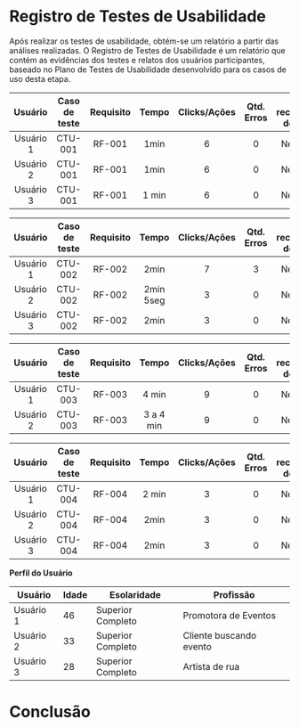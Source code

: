 # Registro de Testes de Usabilidade

Após realizar os testes de usabilidade, obtém-se um relatório a partir das análises realizadas. O Registro de Testes de Usabilidade é um relatório que contém as evidências dos testes e relatos dos usuários participantes, baseado no Plano de Testes de Usabilidade desenvolvido para os casos de uso desta etapa.

| **Usuário** | **Caso de teste** | **Requisito** | **Tempo** | **Clicks/Ações** | **Qtd. Erros** | **Se recuperou do erro** | **Dificuldade** | **Satisfação** |
| :---: | :---: | :---: | :---: | :---: | :---: | :---: | :---: | :---: |
| Usuário 1 | CTU-001	| RF-001 	| 1min | 6 | 0 | Nenhum | Fácil | 5 |
| Usuário 2 | CTU-001 | RF-001	| 1min | 6| 0 | Nenhum | Fácil | 5 |
| Usuário 3	| CTU-001 | RF-001 	| 1 min | 6  | 0 | Nenhum | Fácil | 5 |

| **Usuário** | **Caso de teste** | **Requisito** | **Tempo** | **Clicks/Ações** | **Qtd. Erros** | **Se recuperou do erro** | **Dificuldade** | **Satisfação** |
| :---: | :---: | :---: | :---: | :---: | :---: | :---: | :---: | :---: |
| Usuário 1	| CTU-002	| RF-002 	| 2min | 7  | 3| Nenhum | 5 |
| Usuário 2 | CTU-002	| RF-002 	| 2min 5seg | 3  | 0 | Nenhum | Nenhum | 5 |
| Usuário 3	| CTU-002	| RF-002 	| 2min  | 3 | 0 | Nenhum | Fácil | 5 |

| **Usuário** | **Caso de teste** | **Requisito** | **Tempo** | **Clicks/Ações** | **Qtd. Erros** | **Se recuperou do erro** | **Dificuldade** | **Satisfação** |
| :---: | :---: | :---: | :---: | :---: | :---: | :---: | :---: | :---: |
| Usuário 1	| CTU-003	| RF-003	| 4 min | 9 | 0 | Nenhum | Fácil | 5 |
| Usuário 2 | CTU-003	| RF-003 	| 3 a 4 min | 9  | 0 | Nenhum | 4 |


| **Usuário** | **Caso de teste** | **Requisito** | **Tempo** | **Clicks/Ações** | **Qtd. Erros** | **Se recuperou do erro** | **Dificuldade** | **Satisfação** |
| :---: | :---: | :---: | :---: | :---: | :---: | :---: | :---: | :---: |
| Usuário 1	| CTU-004	| RF-004	| 2 min | 3| 0 | Nenhum | Fácil | 5 |
| Usuário 2 | CTU-004	| RF-004	| 2min  | 3  | 0 | Nenhum | Fácil | 5 |
| Usuário 3	| CTU-004	| RF-004	| 2min | 3 | 0 | Nenhum | Fácil | 5|


**Perfil do Usuário**

| **Usuário** 	| **Idade** 	| **Esolaridade** | **Profissão** |   
| --- 	| --- 	| --- | ---  |
| Usuário 1	| 46 	| Superior Completo | Promotora de Eventos | 
| Usuário 2 | 33 	| Superior Completo | Cliente buscando evento  | 
| Usuário 3	| 28	| Superior Completo | Artista de rua   |

# Conclusão 

